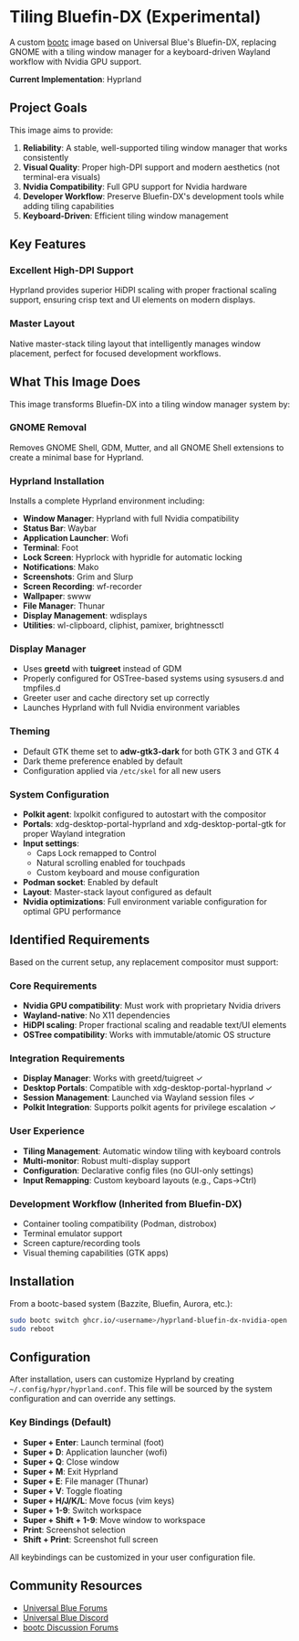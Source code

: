 # Tiling Bluefin-DX (Experimental)

A custom [bootc](https://github.com/bootc-dev/bootc) image based on Universal Blue's Bluefin-DX, replacing GNOME with a tiling window manager for a keyboard-driven Wayland workflow with Nvidia GPU support.

**Current Implementation**: Hyprland

## Project Goals

This image aims to provide:

1. **Reliability**: A stable, well-supported tiling window manager that works consistently
2. **Visual Quality**: Proper high-DPI support and modern aesthetics (not terminal-era visuals)
3. **Nvidia Compatibility**: Full GPU support for Nvidia hardware
4. **Developer Workflow**: Preserve Bluefin-DX's development tools while adding tiling capabilities
5. **Keyboard-Driven**: Efficient tiling window management

## Key Features

### Excellent High-DPI Support
Hyprland provides superior HiDPI scaling with proper fractional scaling support, ensuring crisp text and UI elements on modern displays.

### Master Layout
Native master-stack tiling layout that intelligently manages window placement, perfect for focused development workflows.

## What This Image Does

This image transforms Bluefin-DX into a tiling window manager system by:

### GNOME Removal
Removes GNOME Shell, GDM, Mutter, and all GNOME Shell extensions to create a minimal base for Hyprland.

### Hyprland Installation
Installs a complete Hyprland environment including:
- **Window Manager**: Hyprland with full Nvidia compatibility
- **Status Bar**: Waybar
- **Application Launcher**: Wofi
- **Terminal**: Foot
- **Lock Screen**: Hyprlock with hypridle for automatic locking
- **Notifications**: Mako
- **Screenshots**: Grim and Slurp
- **Screen Recording**: wf-recorder
- **Wallpaper**: swww
- **File Manager**: Thunar
- **Display Management**: wdisplays
- **Utilities**: wl-clipboard, cliphist, pamixer, brightnessctl

### Display Manager
- Uses **greetd** with **tuigreet** instead of GDM
- Properly configured for OSTree-based systems using sysusers.d and tmpfiles.d
- Greeter user and cache directory set up correctly
- Launches Hyprland with full Nvidia environment variables

### Theming
- Default GTK theme set to **adw-gtk3-dark** for both GTK 3 and GTK 4
- Dark theme preference enabled by default
- Configuration applied via `/etc/skel` for all new users

### System Configuration
- **Polkit agent**: lxpolkit configured to autostart with the compositor
- **Portals**: xdg-desktop-portal-hyprland and xdg-desktop-portal-gtk for proper Wayland integration
- **Input settings**:
  - Caps Lock remapped to Control
  - Natural scrolling enabled for touchpads
  - Custom keyboard and mouse configuration
- **Podman socket**: Enabled by default
- **Layout**: Master-stack layout configured as default
- **Nvidia optimizations**: Full environment variable configuration for optimal GPU performance

## Identified Requirements

Based on the current setup, any replacement compositor must support:

### Core Requirements
- **Nvidia GPU compatibility**: Must work with proprietary Nvidia drivers
- **Wayland-native**: No X11 dependencies
- **HiDPI scaling**: Proper fractional scaling and readable text/UI elements
- **OSTree compatibility**: Works with immutable/atomic OS structure

### Integration Requirements
- **Display Manager**: Works with greetd/tuigreet ✓
- **Desktop Portals**: Compatible with xdg-desktop-portal-hyprland ✓
- **Session Management**: Launched via Wayland session files ✓
- **Polkit Integration**: Supports polkit agents for privilege escalation ✓

### User Experience
- **Tiling Management**: Automatic window tiling with keyboard controls
- **Multi-monitor**: Robust multi-display support
- **Configuration**: Declarative config files (no GUI-only settings)
- **Input Remapping**: Custom keyboard layouts (e.g., Caps→Ctrl)

### Development Workflow (Inherited from Bluefin-DX)
- Container tooling compatibility (Podman, distrobox)
- Terminal emulator support
- Screen capture/recording tools
- Visual theming capabilities (GTK apps)

## Installation

From a bootc-based system (Bazzite, Bluefin, Aurora, etc.):

```bash
sudo bootc switch ghcr.io/<username>/hyprland-bluefin-dx-nvidia-open
sudo reboot
```

## Configuration

After installation, users can customize Hyprland by creating `~/.config/hypr/hyprland.conf`. This file will be sourced by the system configuration and can override any settings.

### Key Bindings (Default)

- **Super + Enter**: Launch terminal (foot)
- **Super + D**: Application launcher (wofi)
- **Super + Q**: Close window
- **Super + M**: Exit Hyprland
- **Super + E**: File manager (Thunar)
- **Super + V**: Toggle floating
- **Super + H/J/K/L**: Move focus (vim keys)
- **Super + 1-9**: Switch workspace
- **Super + Shift + 1-9**: Move window to workspace
- **Print**: Screenshot selection
- **Shift + Print**: Screenshot full screen

All keybindings can be customized in your user configuration file.

## Community Resources

- [Universal Blue Forums](https://universal-blue.discourse.group/)
- [Universal Blue Discord](https://discord.gg/WEu6BdFEtp)
- [bootc Discussion Forums](https://github.com/bootc-dev/bootc/discussions)
